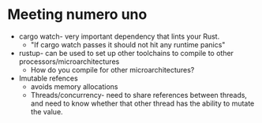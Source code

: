 # Meeting numero uno

* cargo watch- very important dependency that lints your Rust.
  * "If cargo watch passes it should not hit any runtime panics"
* rustup- can be used to set up other toolchains to compile to other processors/microarchitectures
  * How do you compile for other microarchitectures?
* Imutable refences
  * avoids memory allocations
  * Threads/concurrency- need to share references between threads, and need to know whether that other thread has the ability to mutate the value.
